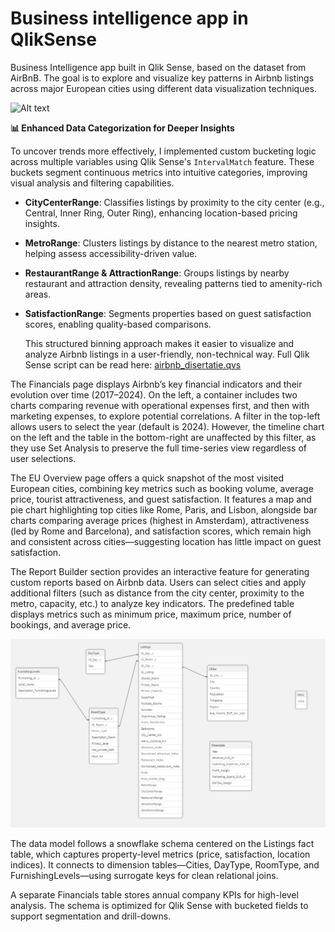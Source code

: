 # Business intelligence app in QlikSense

  Business Intelligence app built in Qlik Sense, based on the dataset from AirBnB. The goal is to explore and visualize key patterns in Airbnb listings across major European cities using different data visualization techniques.

![Alt text](https://github.com/roxanatdg/QlikSense-app/blob/main/Pics/qliksense-app.png)

**📊 Enhanced Data Categorization for Deeper Insights**

  To uncover trends more effectively, I implemented custom bucketing logic across multiple variables using Qlik Sense's `IntervalMatch` feature. These buckets segment continuous metrics into intuitive categories, improving visual analysis and filtering capabilities.

* **CityCenterRange**: Classifies listings by proximity to the city center (e.g., Central, Inner Ring, Outer Ring), enhancing location-based pricing insights.
* **MetroRange**: Clusters listings by distance to the nearest metro station, helping assess accessibility-driven value.
* **RestaurantRange & AttractionRange**: Groups listings by nearby restaurant and attraction density, revealing patterns tied to amenity-rich areas.
* **SatisfactionRange**: Segments properties based on guest satisfaction scores, enabling quality-based comparisons.

  This structured binning approach makes it easier to visualize and analyze Airbnb listings in a user-friendly, non-technical way.  Full Qlik Sense script can be read here: [airbnb_disertatie.qvs](./airbnb_disertatie.qvs)

The Financials page displays Airbnb’s key financial indicators and their evolution over time (2017–2024). On the left, a container includes two charts comparing revenue with operational expenses first, and then with marketing expenses, to explore potential correlations. A filter in the top-left allows users to select the year (default is 2024). However, the timeline chart on the left and the table in the bottom-right are unaffected by this filter, as they use Set Analysis to preserve the full time-series view regardless of user selections.
  
The EU Overview page offers a quick snapshot of the most visited European cities, combining key metrics such as booking volume, average price, tourist attractiveness, and guest satisfaction. It features a map and pie chart highlighting top cities like Rome, Paris, and Lisbon, alongside bar charts comparing average prices (highest in Amsterdam), attractiveness (led by Rome and Barcelona), and satisfaction scores, which remain high and consistent across cities—suggesting location has little impact on guest satisfaction.

The Report Builder section provides an interactive feature for generating custom reports based on Airbnb data. Users can select cities and apply additional filters (such as distance from the city center, proximity to the metro, capacity, etc.) to analyze key indicators. The predefined table displays metrics such as minimum price, maximum price, number of bookings, and average price.

![Alt text](https://github.com/roxanatdg/QlikSense-app/blob/main/Pics/data-schema-qlik.png)

  The data model follows a snowflake schema centered on the Listings fact table, which captures property-level metrics (price, satisfaction, location indices). It connects to dimension tables—Cities, DayType, RoomType, and FurnishingLevels—using surrogate keys for clean relational joins. 

  A separate Financials table stores annual company KPIs for high-level analysis. The schema is optimized for Qlik Sense with bucketed fields to support segmentation and drill-downs.








